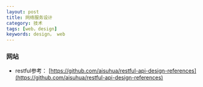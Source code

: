 ```yaml
---
layout: post
title: 网络服务设计
category: 技术
tags: [web，design]
keywords: design， web
---
```


### 网站
- restful参考： [https://github.com/aisuhua/restful-api-design-references](https://github.com/aisuhua/restful-api-design-references)